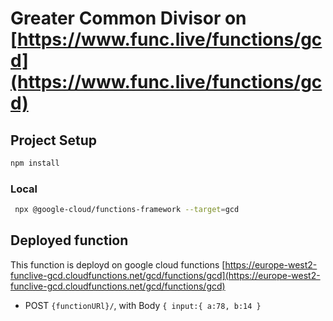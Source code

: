 # Greater Common Divisor on [https://www.func.live/functions/gcd](https://www.func.live/functions/gcd)

## Project Setup

```sh
npm install
```
###  Local

```sh
 npx @google-cloud/functions-framework --target=gcd
```
## Deployed function

This function is deployd on google cloud functions [https://europe-west2-funclive-gcd.cloudfunctions.net/gcd/functions/gcd](https://europe-west2-funclive-gcd.cloudfunctions.net/gcd/functions/gcd)

- POST `{functionURl}/`, with Body ```{
         input:{
          a:78,
          b:14
      }```
